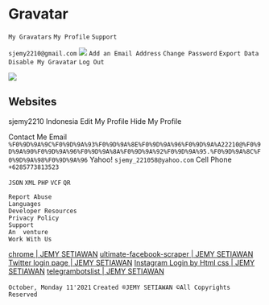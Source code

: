 # Gravatar

`My Gravatars`
`My Profile`
`Support`

`sjemy2210@gmail.com`
![](https://assets.dcoder.tech/61381f035dac330612ecaca0/6164270fa81900060c752c3c/acc1docencodedpxervgk94mxfvldoai_xihu9nfdvfsbdlec2syzflh567rmdua42.jpg)
`Add an Email Address`
`Change Password`
`Export Data`
`Disable My Gravatar`
`Log Out`
 

 ![](https://assets.dcoder.tech/61381f035dac330612ecaca0/6164270fa81900060c752c3c/storage6d2b-1307picturesimages.jpg)
## Websites
sjemy2210
Indonesia
Edit My Profile
Hide My Profile

Contact Me
Email
`%F0%9D%9A%9C%F0%9D%9A%93%F0%9D%9A%8E%F0%9D%9A%96%F0%9D%9A%A22210@%F0%9D%9A%90%F0%9D%9A%96%F0%9D%9A%8A%F0%9D%9A%92%F0%9D%9A%95.%F0%9D%9A%8C%F0%9D%9A%98%F0%9D%9A%96`
Yahoo!
`𝚜𝚓𝚎𝚖𝚢_221058@𝚢𝚊𝚑𝚘𝚘.𝚌𝚘𝚖`
Cell Phone
`+6285773813523`

`JSON` `XML` `PHP` `VCF` `QR`

```
Report Abuse
Languages
Developer Resources
Privacy Policy
Support
An  venture
Work With Us
```
[chrome | JEMY SETIAWAN](https://code.dcoder.tech/files/project/6163188a3289ae8486f673fe/chrome)
[ultimate-facebook-scraper | JEMY SETIAWAN](https://code.dcoder.tech/files/project/616485a653702c59fd85c30d/ultimate-facebook-scraper)
[Twitter login page | JEMY SETIAWAN](https://code.dcoder.tech/files/design/61647b32a81900060c757222/twitter-login-page)
[Instagram Login by Html css | JEMY SETIAWAN](https://code.dcoder.tech/files/design/61611066032d0706a6f98740/instagram-login-by-html-css--jemy)
[telegrambotslist | JEMY SETIAWAN](https://code.dcoder.tech/files/project/615326ef17efffa0d6b400dc/telegrambotslist)

`October, Monday 11'2021`
`Created ®JEMY SETIAWAN ©All Copyrights Reserved`
